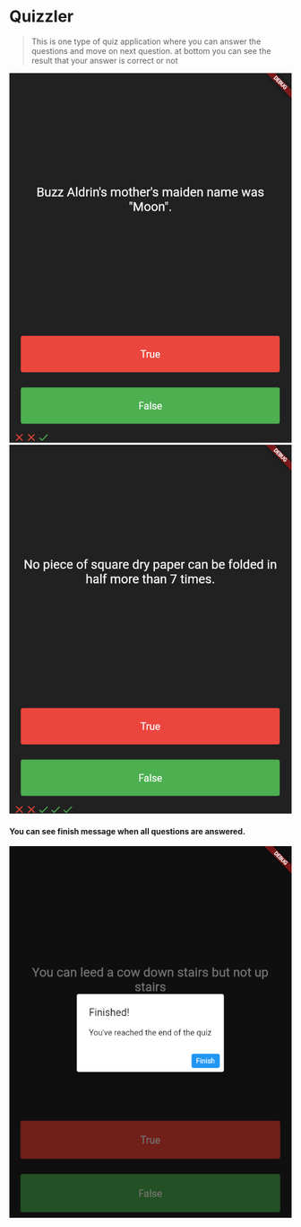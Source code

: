 # Quizzler

> This is one type of quiz application where you can answer the questions and move on next question.
> at bottom you can see the result that your answer is correct or not

<img src="ss1.png">
<br>
<img src="ss2.png">

#### You can see finish message when all questions are answered.

<img src="ss5.png">
